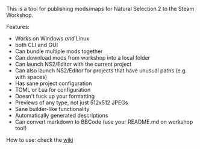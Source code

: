 
This is a tool for publishing mods/maps for Natural Selection 2 to the Steam Workshop.

Features:
* Works on Windows *and* Linux
* both CLI and GUI
* Can bundle multiple mods together
* Can download mods from workshop into a local folder
* Can launch NS2/Editor with the current project
* Can also launch NS2/Editor for projects that have unusual paths (e.g. with spaces)
* Has sane project configuration
* TOML or Lua for configuration
* Doesn't fuck up your formatting
* Previews of any type, not just 512x512 JPEGs
* Sane builder-like functionality
* Automatically generated descriptions
* Can convert markdown to BBCode (use your README.md on workshop too!)

How to use: check the [wiki](https://github.com/Laaas/laspad2/wiki)
